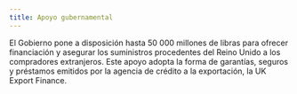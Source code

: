 ```yaml
---
title: Apoyo gubernamental
---
```


El Gobierno pone a disposición hasta 50 000 millones de libras para ofrecer financiación y asegurar los suministros procedentes del Reino Unido a los compradores extranjeros. Este apoyo adopta la forma de garantías, seguros y préstamos emitidos por la agencia de crédito a la exportación, la UK Export Finance.